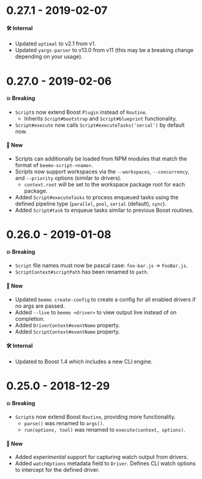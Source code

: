 # 0.27.1 - 2019-02-07

#### 🛠 Internal

- Updated `optimal` to v2.1 from v1.
- Updated `yargs-parser` to v13.0 from v11 (this may be a breaking change depending on your usage).

# 0.27.0 - 2019-02-06

#### 💥 Breaking

- `Script`s now extend Boost `Plugin` instead of `Routine`.
  - Inherits `Script#bootstrap` and `Script#blueprint` functionality.
- `Script#execute` now calls `Script#executeTasks('serial')` by default now.

#### 🚀 New

- Scripts can additionally be loaded from NPM modules that match the format of
  `beemo-script-<name>`.
- Scripts now support workspaces via the `--workspaces`, `--concurrency`, and `--priority` options
  (similar to drivers).
  - `context.root` will be set to the workspace package root for each package.
- Added `Script#executeTasks` to process enqueued tasks using the defined pipeline type (`parallel`,
  `pool`, `serial` (default), `sync`).
- Added `Script#task` to enqueue tasks similar to previous Boost routines.

# 0.26.0 - 2019-01-08

#### 💥 Breaking

- `Script` file names must now be pascal case: `foo-bar.js` -> `FooBar.js`.
- `ScriptContext#scriptPath` has been renamed to `path`.

#### 🚀 New

- Updated `beemo create-config` to create a config for all enabled drivers if no args are passed.
- Added `--live` to `beemo <driver>` to view output live instead of on completion.
- Added `DriverContext#eventName` property.
- Added `ScriptContext#eventName` property.

#### 🛠 Internal

- Updated to Boost 1.4 which includes a new CLI engine.

# 0.25.0 - 2018-12-29

#### 💥 Breaking

- `Script`s now extend Boost `Routine`, providing more functionality.
  - `parse()` was renamed to `args()`.
  - `run(options, tool)` was renamed to `execute(context, options)`.

#### 🚀 New

- Added _experimental_ support for capturing watch output from drivers.
- Added `watchOptions` metadata field to `Driver`. Defines CLI watch options to intercept for the
  defined driver.

